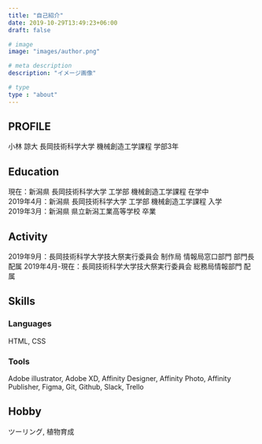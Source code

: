 ```yaml
---
title: "自己紹介"
date: 2019-10-29T13:49:23+06:00
draft: false

# image
image: "images/author.png"

# meta description
description: "イメージ画像"

# type
type : "about"
---
```

## PROFILE
小林 諒大
長岡技術科学大学 機械創造工学課程 学部3年


## Education
現在：新潟県 長岡技術科学大学 工学部 機械創造工学課程 在学中<br>
2019年4月：新潟県 長岡技術科学大学 工学部 機械創造工学課程 入学<br>
2019年3月：新潟県 県立新潟工業高等学校 卒業<br> 

  
## Activity
2019年9月：長岡技術科学大学技大祭実行委員会 制作局 情報局窓口部門 部門長 配属
2019年4月-現在：長岡技術科学大学技大祭実行委員会 総務局情報部門 配属


## Skills
### Languages
HTML, CSS

### Tools
Adobe illustrator, Adobe XD, Affinity Designer, Affinity Photo, Affinity Publisher, Figma, Git, Github, Slack, Trello

## Hobby
ツーリング, 植物育成
